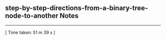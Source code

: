 <h2>step-by-step-directions-from-a-binary-tree-node-to-another Notes</h2><hr>[ Time taken: 51 m 39 s ]